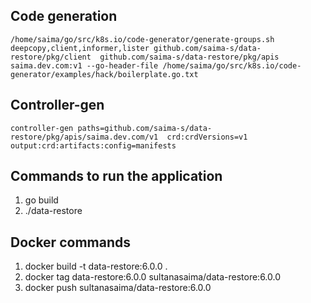 ## Code generation
```/home/saima/go/src/k8s.io/code-generator/generate-groups.sh deepcopy,client,informer,lister github.com/saima-s/data-restore/pkg/client  github.com/saima-s/data-restore/pkg/apis saima.dev.com:v1 --go-header-file /home/saima/go/src/k8s.io/code-generator/examples/hack/boilerplate.go.txt```


## Controller-gen
```controller-gen paths=github.com/saima-s/data-restore/pkg/apis/saima.dev.com/v1  crd:crdVersions=v1 output:crd:artifacts:config=manifests```

## Commands to run the application
1. go build
2. ./data-restore


## Docker commands

1. docker build -t data-restore:6.0.0 .
2. docker tag  data-restore:6.0.0 sultanasaima/data-restore:6.0.0
3. docker push sultanasaima/data-restore:6.0.0



